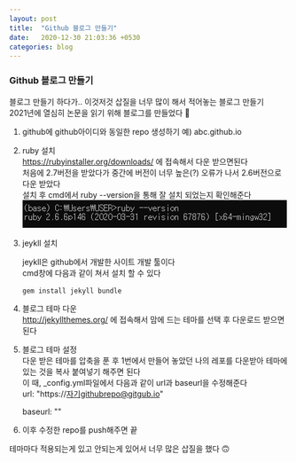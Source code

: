 ```yaml
---
layout: post
title:  "Github 블로그 만들기"
date:   2020-12-30 21:03:36 +0530
categories: blog
---
```


### Github 블로그 만들기

블로그 만들기 하다가.. 이것저것 삽질을 너무 많이 해서 적어놓는 블로그 만들기  
2021년에 열심히 논문을 읽기 위해 블로그를 만들었다 🙂  

1. github에 github아이디와 동일한 repo 생성하기
   예) abc.github.io

2. ruby 설치  
   https://rubyinstaller.org/downloads/ 에 접속해서 다운 받으면된다  
   처음에 2.7버전을 받았다가 중간에 버전이 너무 높은(?) 오류가 나서 2.6버전으로 다운 받았다   
   설치 후 cmd에서 ruby --version을 통해 잘 설치 되었는지 확인해준다  
   ![image-20201230210239050](/assets/post/post1/img1.png)

3. jeykll 설치  

   jeykll은  github에서 개발한 사이트 개발 툴이다  
   cmd창에 다음과 같이 쳐서 설치 할 수 있다  

   ```
   gem install jekyll bundle
   ```

4. 블로그 테마 다운  
   http://jekyllthemes.org/ 에 접속해서 맘에 드는 테마를 선택 후 다운로드 받으면 된다  

5. 블로그 테마 설정  
   다운 받은 테마를 압축을 푼 후 1번에서 만들어 놓았던 나의 레포를 다운받아 테마에 있는 것을 복사 붙여넣기 해주면 된다  
   이 때, _config.yml파일에서 다음과 같이 url과 baseurl을 수정해준다  
   url: "https://자기githubrepo@gitgub.io"   

   baseurl: ""

6. 이후 수정한 repo를 push해주면 끝 





테마마다 적용되는게 있고 안되는게 있어서 너무 많은 삽질을 했다 🙃